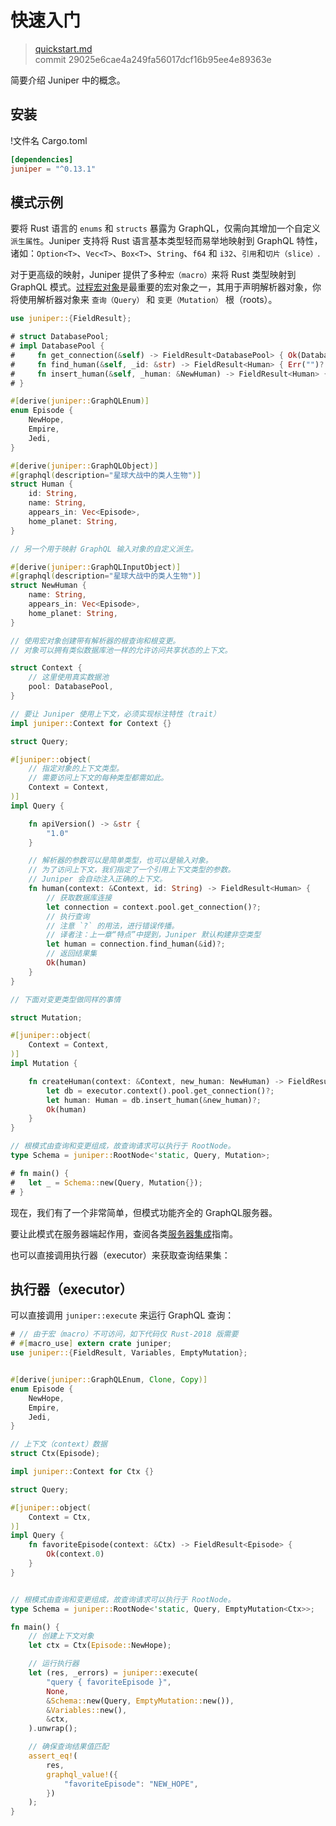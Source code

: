 # 快速入门

> [quickstart.md](https://github.com/graphql-rust/juniper/blob/master/docs/book/content/quickstart.md)
> <br />
> commit 29025e6cae4a249fa56017dcf16b95ee4e89363e

简要介绍 Juniper 中的概念。

## 安装

!文件名 Cargo.toml

```toml
[dependencies]
juniper = "^0.13.1"
```

## 模式示例

要将 Rust 语言的 `enums` 和 `structs` 暴露为 GraphQL，仅需向其增加一个自定义`派生属性`。Juniper 支持将 Rust 语言基本类型轻而易举地映射到 GraphQL 特性，诸如：`Option<T>`、`Vec<T>`、`Box<T>`、`String`、`f64` 和 `i32`、`引用`和`切片（slice）`.

对于更高级的映射，Juniper 提供了多种`宏（macro）`来将 Rust 类型映射到 GraphQL 模式。[过程宏对象][jp_obj_macro]是最重要的宏对象之一，其用于声明解析器对象，你将使用解析器对象来 `查询（Query）` 和 `变更（Mutation）` 根（roots）。

```rust
use juniper::{FieldResult};

# struct DatabasePool;
# impl DatabasePool {
#     fn get_connection(&self) -> FieldResult<DatabasePool> { Ok(DatabasePool) }
#     fn find_human(&self, _id: &str) -> FieldResult<Human> { Err("")? }
#     fn insert_human(&self, _human: &NewHuman) -> FieldResult<Human> { Err("")? }
# }

#[derive(juniper::GraphQLEnum)]
enum Episode {
    NewHope,
    Empire,
    Jedi,
}

#[derive(juniper::GraphQLObject)]
#[graphql(description="星球大战中的类人生物")]
struct Human {
    id: String,
    name: String,
    appears_in: Vec<Episode>,
    home_planet: String,
}

// 另一个用于映射 GraphQL 输入对象的自定义派生。

#[derive(juniper::GraphQLInputObject)]
#[graphql(description="星球大战中的类人生物")]
struct NewHuman {
    name: String,
    appears_in: Vec<Episode>,
    home_planet: String,
}

// 使用宏对象创建带有解析器的根查询和根变更。
// 对象可以拥有类似数据库池一样的允许访问共享状态的上下文。

struct Context {
    // 这里使用真实数据池
    pool: DatabasePool,
}

// 要让 Juniper 使用上下文，必须实现标注特性（trait）
impl juniper::Context for Context {}

struct Query;

#[juniper::object(
    // 指定对象的上下文类型。
    // 需要访问上下文的每种类型都需如此。
    Context = Context,
)]
impl Query {

    fn apiVersion() -> &str {
        "1.0"
    }

    // 解析器的参数可以是简单类型，也可以是输入对象。
    // 为了访问上下文，我们指定了一个引用上下文类型的参数。
    // Juniper 会自动注入正确的上下文。
    fn human(context: &Context, id: String) -> FieldResult<Human> {
        // 获取数据库连接
        let connection = context.pool.get_connection()?;
        // 执行查询
        // 注意 `?` 的用法，进行错误传播。
        // 译者注：上一章“特点”中提到，Juniper 默认构建非空类型
        let human = connection.find_human(&id)?;
        // 返回结果集
        Ok(human)
    }
}

// 下面对变更类型做同样的事情

struct Mutation;

#[juniper::object(
    Context = Context,
)]
impl Mutation {

    fn createHuman(context: &Context, new_human: NewHuman) -> FieldResult<Human> {
        let db = executor.context().pool.get_connection()?;
        let human: Human = db.insert_human(&new_human)?;
        Ok(human)
    }
}

// 根模式由查询和变更组成，故查询请求可以执行于 RootNode。
type Schema = juniper::RootNode<'static, Query, Mutation>;

# fn main() {
#   let _ = Schema::new(Query, Mutation{});
# }
```

现在，我们有了一个非常简单，但模式功能齐全的 GraphQL服务器。

要让此模式在服务器端起作用，查阅各类[服务器集成](./servers/index.md)指南。

也可以直接调用执行器（executor）来获取查询结果集：

## 执行器（executor）

可以直接调用 `juniper::execute` 来运行 GraphQL 查询：

```rust
# // 由于宏（macro）不可访问，如下代码仅 Rust-2018 版需要
# #[macro_use] extern crate juniper;
use juniper::{FieldResult, Variables, EmptyMutation};


#[derive(juniper::GraphQLEnum, Clone, Copy)]
enum Episode {
    NewHope,
    Empire,
    Jedi,
}

// 上下文（context）数据
struct Ctx(Episode);

impl juniper::Context for Ctx {}

struct Query;

#[juniper::object(
    Context = Ctx,
)]
impl Query {
    fn favoriteEpisode(context: &Ctx) -> FieldResult<Episode> {
        Ok(context.0)
    }
}


// 根模式由查询和变更组成，故查询请求可以执行于 RootNode。
type Schema = juniper::RootNode<'static, Query, EmptyMutation<Ctx>>;

fn main() {
    // 创建上下文对象
    let ctx = Ctx(Episode::NewHope);

    // 运行执行器
    let (res, _errors) = juniper::execute(
        "query { favoriteEpisode }",
        None,
        &Schema::new(Query, EmptyMutation::new()),
        &Variables::new(),
        &ctx,
    ).unwrap();

    // 确保查询结果值匹配
    assert_eq!(
        res,
        graphql_value!({
            "favoriteEpisode": "NEW_HOPE",
        })
    );
}
```

[hyper]: servers/hyper.md
[warp]: servers/warp.md
[rocket]: servers/rocket.md
[iron]: servers/iron.md
[tutorial]: ./tutorial.html
[jp_obj_macro]: https://docs.rs/juniper/latest/juniper/macro.object.html
